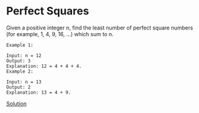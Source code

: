# Perfect Squares


Given a positive integer n, find the least number of perfect square numbers (for example, 1, 4, 9, 16, ...) which sum to n.  
```
Example 1:

Input: n = 12
Output: 3 
Explanation: 12 = 4 + 4 + 4.
Example 2:

Input: n = 13
Output: 2
Explanation: 13 = 4 + 9.
```



[Solution](./src/Main.java)